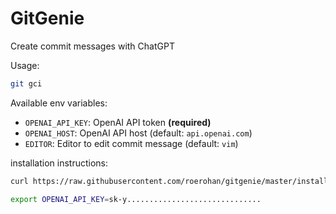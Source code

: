 # GitGenie
Create commit messages with ChatGPT

Usage:
    
```bash
git gci 
```

Available env variables:

- `OPENAI_API_KEY`: OpenAI API token **(required)**
- `OPENAI_HOST`: OpenAI API host (default: `api.openai.com`)
- `EDITOR`: Editor to edit commit message (default: `vim`)

installation instructions:

```bash
curl https://raw.githubusercontent.com/roerohan/gitgenie/master/install.sh | bash

export OPENAI_API_KEY=sk-y..............................
```
